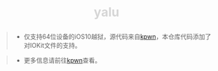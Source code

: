 # <p align = "center"><font color = #d6d6d6>yalu</font></p>

> - 仅支持64位设备的iOS10越狱，源代码来自[kpwn](https://github.com/kpwn/yalu102)，本仓库代码添加了对IOKit文件的支持。

> - 更多信息请前往[kpwn](https://github.com/kpwn/yalu102)查看。
